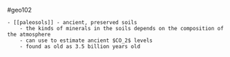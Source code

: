 #geo102 

	- [[paleosols]] - ancient, preserved soils
		- the kinds of minerals in the soils depends on the composition of the atmosphere
		- can use to estimate ancient $CO_2$ levels 
		- found as old as 3.5 billion years old
